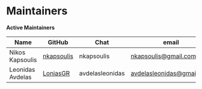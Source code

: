 Maintainers
===========

**Active Maintainers**

| Name                 | GitHub                     | Chat                      | email
|----------------------|----------------------------|---------------------------|----------------------
| Nikos Kapsoulis      | [nkapsoulis][nkapsoulis]   | nkapsoulis                | <nkapsoulis@gmail.com>
| Leonidas Avdelas     | [LoniasGR][LoniasGR]       | avdelasleonidas           | <avdelasleonidas@gmail.com>

[nkapsoulis]: https://github.com/nkapsoulis
[LoniasGR]: https://github.com/LoniasGR
